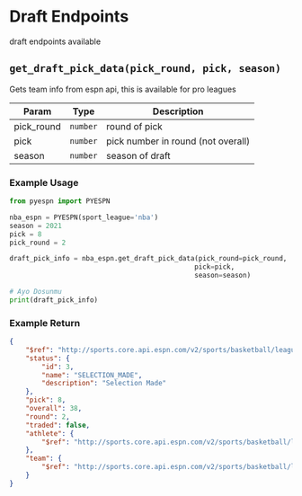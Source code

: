 # Draft Endpoints
draft endpoints available

## `get_draft_pick_data(pick_round, pick, season)`
Gets team info from espn api, this is available for pro leagues

| Param      | Type | Description                        |
|------------| --- |------------------------------------|
| pick_round | <code>number</code> | round of pick                      |
| pick       | <code>number</code> | pick number in round (not overall) |
| season     | <code>number</code> | season of draft                    |

### Example Usage

```py
from pyespn import PYESPN

nba_espn = PYESPN(sport_league='nba')
season = 2021
pick = 8
pick_round = 2

draft_pick_info = nba_espn.get_draft_pick_data(pick_round=pick_round,
                                              pick=pick,
                                              season=season)

# Ayo Dosunmu
print(draft_pick_info)
```

### Example Return

```json
{
    "$ref": "http://sports.core.api.espn.com/v2/sports/basketball/leagues/nba/seasons/2021/draft/rounds/2/picks/8?lang=en&region=us",
    "status": {
        "id": 3,
        "name": "SELECTION_MADE",
        "description": "Selection Made"
    },
    "pick": 8,
    "overall": 38,
    "round": 2,
    "traded": false,
    "athlete": {
        "$ref": "http://sports.core.api.espn.com/v2/sports/basketball/leagues/nba/seasons/2021/draft/athletes/105080?lang=en&region=us"
    },
    "team": {
        "$ref": "http://sports.core.api.espn.com/v2/sports/basketball/leagues/nba/seasons/2021/teams/4?lang=en&region=us"
    }
}
```